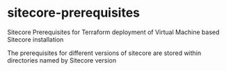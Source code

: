 # sitecore-prerequisites

Sitecore Prerequisites for Terraform deployment of Virtual Machine based Sitecore installation

The prerequisites for different versions of sitecore are stored within directories named by Sitecore version